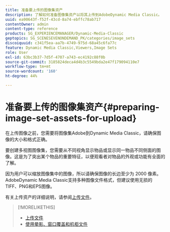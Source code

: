 ```yaml
---
title: 准备要上传的图像集资产
description: 了解如何准备图像集资产以将其上传到AdobeDynamic Media Classic。
uuid: ea90643f-f52f-43cd-8a74-ebffc78ab717
contentOwner: admin
content-type: reference
products: SG_EXPERIENCEMANAGER/Dynamic-Media-Classic
geptopics: SG_SCENESEVENONDEMAND_PK/categories/image_sets
discoiquuid: c341f5ea-aa7b-4749-975d-68a45c6fa77c
feature: Dynamic Media Classic,Viewers,Image Sets
role: User
exl-id: 63bc3b37-7d5f-4707-a743-ec4192c88f0b
source-git-commit: 3185824deca4d4b3c5549bda2e47f179094110e7
workflow-type: tm+mt
source-wordcount: '160'
ht-degree: 44%

---
```


# 准备要上传的图像集资产{#preparing-image-set-assets-for-upload}

在上传图像之前，您需要将图像集Adobe到Dynamic Media Classic，请确保图像的大小和格式正确。

要创建多视图图像集，您需要从不同视角显示物品或显示同一物品不同侧面的图像。这是为了突出某个物品的重要特征，以便观看者对物品的外观或功能有全面的了解。

因为用户可以缩放图像集中的图像，所以请确保图像的长边至少为 2000 像素。AdobeDynamic Media Classic支持多种图像文件格式，但建议使用无损的TIFF、PNG和EPS图像。

有关上传资产的详细说明，请参阅[上传文件](uploading-files.md#uploading_files)。

>[!MORELIKETHIS]
>
>* [上传文件](uploading-files.md#uploading_your_files)
>* [使用晕影、窗口覆盖和机柜文件](vignette-window-covering-cabinet-files.md#working_with_vignette_window_covering_and_cabinet_files)

